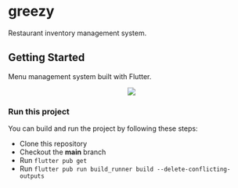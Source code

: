 # greezy

Restaurant inventory management system.

## Getting Started

Menu management system built with Flutter.

<p align="center">
  <img src="images/preview-image.png">
</p>

### Run this project

You can build and run the project by following these steps:

* Clone this repository
* Checkout the **main** branch
* Run ``flutter pub get``
* Run ``flutter pub run build_runner build --delete-conflicting-outputs``
